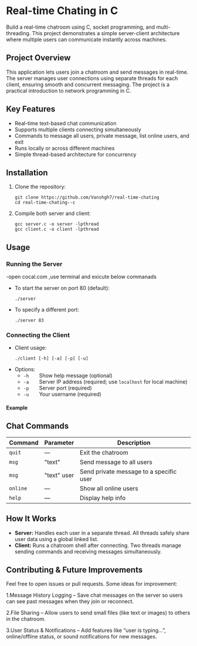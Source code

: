# Real-time Chating in C

Build a real-time chatroom using C, socket programming, and multi-threading. This project demonstrates a simple server-client architecture where multiple users can communicate instantly across machines.

## Project Overview

This application lets users join a chatroom and send messages in real-time. The server manages user connections using separate threads for each client, ensuring smooth and concurrent messaging. The project is a practical introduction to network programming in C.

## Key Features

- Real-time text-based chat communication
- Supports multiple clients connecting simultaneously
- Commands to message all users, private message, list online users, and exit
- Runs locally or across different machines
- Simple thread-based architecture for concurrency

## Installation

1. Clone the repository:
    ```
    git clone https://github.com/Vanshgh7/real-time-chating
    cd real-time-chating--c
    ```
2. Compile both server and client:
    ```
    gcc server.c -o server -lpthread
    gcc client.c -o client -lpthread
    ```
## Usage

### Running the Server

-open cocal.com ,use terminal and exicute below commanads

- To start the server on port 80 (default):
    ```
    ./server
    ```
- To specify a different port:
    ```
    ./server 83
    ```

### Connecting the Client

- Client usage:
    ```
    ./client [-h] [-a] [-p] [-u]
    ```
- Options:
    - `-h`  Show help message (optional)
    - `-a`  Server IP address (required; use `localhost` for local machine)
    - `-p`  Server port (required)
    - `-u`  Your username (required)

#### Example

## Chat Commands

| Command      | Parameter         | Description                                 |
| ------------ | ---------------  | ------------------------------------------- |
| `quit`       | —                | Exit the chatroom                           |
| `msg`        | "text"           | Send message to all users                   |
| `msg`        | "text" user      | Send private message to a specific user     |
| `online`     | —                | Show all online users                       |
| `help`       | —                | Display help info                           |

## How It Works

- **Server:** Handles each user in a separate thread. All threads safely share user data using a global linked list.
- **Client:** Runs a chatroom shell after connecting. Two threads manage sending commands and receiving messages simultaneously.

## Contributing & Future Improvements

Feel free to open issues or pull requests. Some ideas for improvement:

1.Message History Logging – Save chat messages on the server so users can see past messages when they join or reconnect.

2.File Sharing – Allow users to send small files (like text or images) to others in the chatroom.

3.User Status & Notifications – Add features like “user is typing…”, online/offline status, or sound notifications for new messages.

